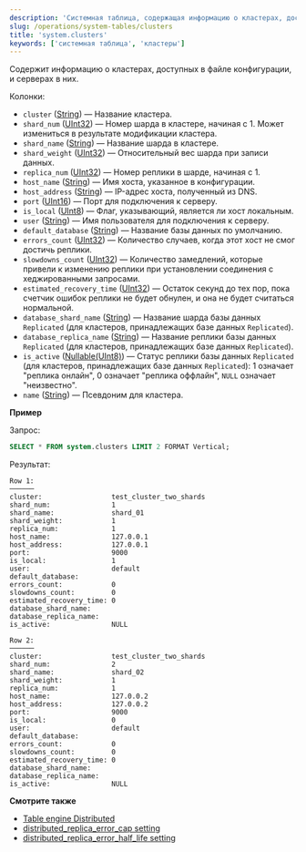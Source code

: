 ```yaml
---
description: 'Системная таблица, содержащая информацию о кластерах, доступных в файле конфигурации, и серверах, определенных в них.'
slug: /operations/system-tables/clusters
title: 'system.clusters'
keywords: ['системная таблица', 'кластеры']
---
```


Содержит информацию о кластерах, доступных в файле конфигурации, и серверах в них.

Колонки:

- `cluster` ([String](../../sql-reference/data-types/string.md)) — Название кластера.
- `shard_num` ([UInt32](../../sql-reference/data-types/int-uint.md)) — Номер шарда в кластере, начиная с 1. Может измениться в результате модификации кластера.
- `shard_name` ([String](../../sql-reference/data-types/string.md)) — Название шарда в кластере.
- `shard_weight` ([UInt32](../../sql-reference/data-types/int-uint.md)) — Относительный вес шарда при записи данных.
- `replica_num` ([UInt32](../../sql-reference/data-types/int-uint.md)) — Номер реплики в шарде, начиная с 1.
- `host_name` ([String](../../sql-reference/data-types/string.md)) — Имя хоста, указанное в конфигурации.
- `host_address` ([String](../../sql-reference/data-types/string.md)) — IP-адрес хоста, полученный из DNS.
- `port` ([UInt16](../../sql-reference/data-types/int-uint.md)) — Порт для подключения к серверу.
- `is_local` ([UInt8](../../sql-reference/data-types/int-uint.md)) — Флаг, указывающий, является ли хост локальным.
- `user` ([String](../../sql-reference/data-types/string.md)) — Имя пользователя для подключения к серверу.
- `default_database` ([String](../../sql-reference/data-types/string.md)) — Название базы данных по умолчанию.
- `errors_count` ([UInt32](../../sql-reference/data-types/int-uint.md)) — Количество случаев, когда этот хост не смог достичь реплики.
- `slowdowns_count` ([UInt32](../../sql-reference/data-types/int-uint.md)) — Количество замедлений, которые привели к изменению реплики при установлении соединения с хеджированными запросами.
- `estimated_recovery_time` ([UInt32](../../sql-reference/data-types/int-uint.md)) — Остаток секунд до тех пор, пока счетчик ошибок реплики не будет обнулен, и она не будет считаться нормальной.
- `database_shard_name` ([String](../../sql-reference/data-types/string.md)) — Название шарда базы данных `Replicated` (для кластеров, принадлежащих базе данных `Replicated`).
- `database_replica_name` ([String](../../sql-reference/data-types/string.md)) — Название реплики базы данных `Replicated` (для кластеров, принадлежащих базе данных `Replicated`).
- `is_active` ([Nullable(UInt8)](../../sql-reference/data-types/int-uint.md)) — Статус реплики базы данных `Replicated` (для кластеров, принадлежащих базе данных `Replicated`): 1 означает "реплика онлайн", 0 означает "реплика оффлайн", `NULL` означает "неизвестно".
- `name` ([String](../../sql-reference/data-types/string.md)) — Псевдоним для кластера.

**Пример**

Запрос:

```sql
SELECT * FROM system.clusters LIMIT 2 FORMAT Vertical;
```

Результат:

```text
Row 1:
──────
cluster:                 test_cluster_two_shards
shard_num:               1
shard_name:              shard_01
shard_weight:            1
replica_num:             1
host_name:               127.0.0.1
host_address:            127.0.0.1
port:                    9000
is_local:                1
user:                    default
default_database:
errors_count:            0
slowdowns_count:         0
estimated_recovery_time: 0
database_shard_name:
database_replica_name:
is_active:               NULL

Row 2:
──────
cluster:                 test_cluster_two_shards
shard_num:               2
shard_name:              shard_02
shard_weight:            1
replica_num:             1
host_name:               127.0.0.2
host_address:            127.0.0.2
port:                    9000
is_local:                0
user:                    default
default_database:
errors_count:            0
slowdowns_count:         0
estimated_recovery_time: 0
database_shard_name:
database_replica_name:
is_active:               NULL
```

**Смотрите также**

- [Table engine Distributed](../../engines/table-engines/special/distributed.md)
- [distributed_replica_error_cap setting](../../operations/settings/settings.md#distributed_replica_error_cap)
- [distributed_replica_error_half_life setting](../../operations/settings/settings.md#distributed_replica_error_half_life)
